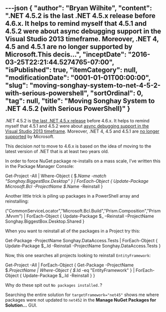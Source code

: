 ---json
{
  "author": "Bryan Wilhite",
  "content": ".NET 4.5.2 is the last .NET 4.5.x release before 4.6.x. It helps to remind myself that 4.5.1 and 4.5.2 were about async debugging support in the Visual Studio 2013 timeframe. Moreover, .NET 4, 4.5 and 4.5.1 are no longer supported by Microsoft.This decis...",
  "inceptDate": "2016-03-25T22:21:44.5274765-07:00",
  "isPublished": true,
  "itemCategory": null,
  "modificationDate": "0001-01-01T00:00:00",
  "slug": "moving-songhay-system-to-net-4-5-2-with-serious-powershell",
  "sortOrdinal": 0,
  "tag": null,
  "title": "Moving Songhay System to .NET 4.5.2 (with Serious PowerShell)"
}
---

.NET 4.5.2 is [the last .NET 4.5.x release](https://en.wikipedia.org/wiki/.NET_Framework_version_history) before 4.6.x. It helps to remind myself that 4.5.1 and 4.5.2 were about [async debugging support in the Visual Studio 2013 timeframe](https://blogs.msdn.microsoft.com/dotnet/2013/10/17/net-framework-4-5-1-rtm-start-coding/). Moreover, .NET 4, 4.5 and 4.5.1 are [no longer supported](https://blogs.msdn.microsoft.com/dotnet/2015/12/09/support-ending-for-the-net-framework-4-4-5-and-4-5-1/) by Microsoft.

This decision *not* to move to 4.6.x is based on the idea of moving to the latest version of .NET that is at least two years old.

In order to force NuGet package re-installs on a mass scale, I’ve written this in the Package Manager Console:


Get-Project -All | Where-Object { $_.Name -match "Songhay.BiggestBox.Desktop" } | ForEach-Object { Update-Package Microsoft.Bcl -ProjectName $_.Name -Reinstall }
    

Another little trick is piling up packages in a PowerShell array and reinstalling:


("CommonServiceLocator","Microsoft.Bcl.Build","Prism.Composition","Prism.Mvvm") | ForEach-Object { Update-Package $_ –Reinstall –ProjectName Songhay.BiggestBox.Desktop.Shared }
    

When you want to reinstall all of the packages in a Project try this:


Get-Package -ProjectName Songhay.DataAccess.Tests | ForEach-Object { Update-Package $_.Id -Reinstall -ProjectName Songhay.DataAccess.Tests }
    

Now, this one searches all projects looking to reinstall `EntityFramework`:


Get-Project -All | ForEach-Object { Get-Package -ProjectName $_.ProjectName | Where-Object { $_.Id -eq "EntityFramework" } | ForEach-Object { Update-Package $_.Id -Reinstall } }
    

Why do these spit out `No packages installed.`?

Searching the entire solution for `targetFramework="net45"` shows me where packages were not updated to `net452` in the **Manage NuGet Packages for Solution…** GUI.
